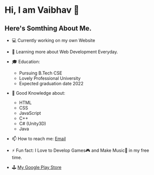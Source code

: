 # Hi, I am Vaibhav 👋

## Here's Somthing About Me.

- 💻 Currently working on my own Website

- 📖 Learning more about Web Development Everyday.

- 🎓 Education:
     * Pursuing B.Tech CSE 
     * Lovely Professional University 
     * Expected graduation date 2022
     
- 🤔 Good Knowledge about:
     * HTML
     * CSS
     * JavaScript
     * C++
     * C# (Unity3D)
     * Java
     
- 📫 How to reach me: [Email](vaibhavnanda2000gmail.com)

- ⚡ Fun fact: I Love to Develop Games🎮  and Make Music🎹 in my free time.

- 🕹 [My Google Play Store](https://play.google.com/store/apps/developer?id=VnStuff+Studios+Inc.)
